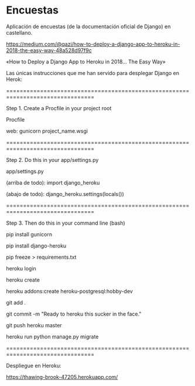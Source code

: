 # Encuestas

Aplicación de encuestas (de la documentación oficial de Django) en castellano.

https://medium.com/@qazi/how-to-deploy-a-django-app-to-heroku-in-2018-the-easy-way-48a528d97f9c

«How to Deploy a Django App to Heroku in 2018… The Easy Way»

Las únicas instrucciones que me han servido para desplegar Django en Herok:

================================================================================

Step 1. Create a Procfile in your project root

Procfile

web: gunicorn project_name.wsgi

================================================================================

Step 2. Do this in your app/settings.py

app/settings.py

(arriba de todo): import django_heroku 

(abajo de todo): django_heroku.settings(locals())

================================================================================

Step 3. Then do this in your command line (bash)

pip install gunicorn

pip install django-heroku

pip freeze > requirements.txt

heroku login

heroku create

heroku addons:create heroku-postgresql:hobby-dev

git add .

git commit -m "Ready to heroku this sucker in the face."

git push heroku master

heroku run python manage.py migrate

================================================================================

Despliegue en Heroku:

https://thawing-brook-47205.herokuapp.com/